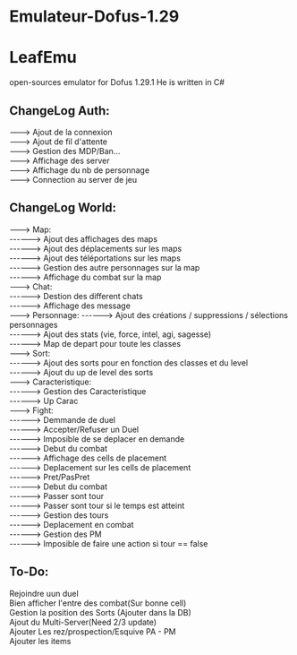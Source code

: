 # Emulateur-Dofus-1.29


LeafEmu
========



open-sources emulator for Dofus 1.29.1
He is written in C#





## ChangeLog Auth:  
---> Ajout de la connexion  
---> Ajout de fil d'attente  
---> Gestion des MDP/Ban...   
---> Affichage des server  
---> Affichage du nb de personnage  
---> Connection au server de jeu  

## ChangeLog World:  
---> Map:  
------> Ajout des affichages des maps  
------> Ajout des déplacements sur les maps  
------> Ajout des téléportations sur les maps  
------> Gestion des autre personnages sur la map  
------> Affichage du combat sur la map  
---> Chat:  
------> Destion des different chats  
------> Affichage des message  
---> Personnage:
------> Ajout des créations / suppressions / sélections personnages  
------> Ajout des stats (vie, force, intel, agi, sagesse)  
------> Map de depart pour toute les classes  
---> Sort:  
------> Ajout des sorts pour en fonction des classes et du level  
------> Ajout du up de level des sorts  
---> Caracteristique:  
------> Gestion des Caracteristique  
------> Up Carac  
---> Fight:  
------> Demmande de duel  
------> Accepter/Refuser un Duel  
------> Imposible de se deplacer en demande  
------> Debut du combat  
------> Affichage des cells de placement  
------> Deplacement sur les cells de placement  
------> Pret/PasPret    
------> Debut du combat  
------> Passer sont tour  
------> Passer sont tour si le temps est atteint  
------> Gestion des tours  
------> Deplacement en combat  
------> Gestion des PM  
------> Imposible de faire une action si tour == false  
    
    
## To-Do:  
Rejoindre uun duel  
Bien afficher l'entre des combat(Sur bonne cell)  
Gestion la position des Sorts (Ajouter dans la DB)   
Ajout du Multi-Server(Need 2/3 update)  
Ajouter Les rez/prospection/Esquive PA - PM  
Ajouter les items   

    
    
